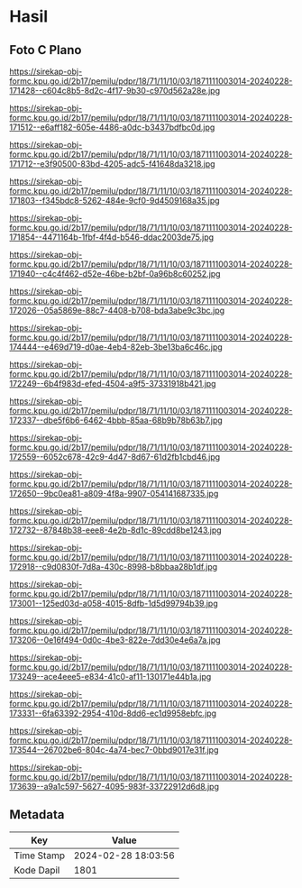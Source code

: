 # Hasil

## Foto C Plano

https://sirekap-obj-formc.kpu.go.id/2b17/pemilu/pdpr/18/71/11/10/03/1871111003014-20240228-171428--c604c8b5-8d2c-4f17-9b30-c970d562a28e.jpg

https://sirekap-obj-formc.kpu.go.id/2b17/pemilu/pdpr/18/71/11/10/03/1871111003014-20240228-171512--e6aff182-605e-4486-a0dc-b3437bdfbc0d.jpg

https://sirekap-obj-formc.kpu.go.id/2b17/pemilu/pdpr/18/71/11/10/03/1871111003014-20240228-171712--e3f90500-83bd-4205-adc5-f41648da3218.jpg

https://sirekap-obj-formc.kpu.go.id/2b17/pemilu/pdpr/18/71/11/10/03/1871111003014-20240228-171803--f345bdc8-5262-484e-9cf0-9d4509168a35.jpg

https://sirekap-obj-formc.kpu.go.id/2b17/pemilu/pdpr/18/71/11/10/03/1871111003014-20240228-171854--4471164b-1fbf-4f4d-b546-ddac2003de75.jpg

https://sirekap-obj-formc.kpu.go.id/2b17/pemilu/pdpr/18/71/11/10/03/1871111003014-20240228-171940--c4c4f462-d52e-46be-b2bf-0a96b8c60252.jpg

https://sirekap-obj-formc.kpu.go.id/2b17/pemilu/pdpr/18/71/11/10/03/1871111003014-20240228-172026--05a5869e-88c7-4408-b708-bda3abe9c3bc.jpg

https://sirekap-obj-formc.kpu.go.id/2b17/pemilu/pdpr/18/71/11/10/03/1871111003014-20240228-174444--e469d719-d0ae-4eb4-82eb-3be13ba6c46c.jpg

https://sirekap-obj-formc.kpu.go.id/2b17/pemilu/pdpr/18/71/11/10/03/1871111003014-20240228-172249--6b4f983d-efed-4504-a9f5-37331918b421.jpg

https://sirekap-obj-formc.kpu.go.id/2b17/pemilu/pdpr/18/71/11/10/03/1871111003014-20240228-172337--dbe5f6b6-6462-4bbb-85aa-68b9b78b63b7.jpg

https://sirekap-obj-formc.kpu.go.id/2b17/pemilu/pdpr/18/71/11/10/03/1871111003014-20240228-172559--6052c678-42c9-4d47-8d67-61d2fb1cbd46.jpg

https://sirekap-obj-formc.kpu.go.id/2b17/pemilu/pdpr/18/71/11/10/03/1871111003014-20240228-172650--9bc0ea81-a809-4f8a-9907-054141687335.jpg

https://sirekap-obj-formc.kpu.go.id/2b17/pemilu/pdpr/18/71/11/10/03/1871111003014-20240228-172732--87848b38-eee8-4e2b-8d1c-89cdd8be1243.jpg

https://sirekap-obj-formc.kpu.go.id/2b17/pemilu/pdpr/18/71/11/10/03/1871111003014-20240228-172918--c9d0830f-7d8a-430c-8998-b8bbaa28b1df.jpg

https://sirekap-obj-formc.kpu.go.id/2b17/pemilu/pdpr/18/71/11/10/03/1871111003014-20240228-173001--125ed03d-a058-4015-8dfb-1d5d99794b39.jpg

https://sirekap-obj-formc.kpu.go.id/2b17/pemilu/pdpr/18/71/11/10/03/1871111003014-20240228-173206--0e16f494-0d0c-4be3-822e-7dd30e4e6a7a.jpg

https://sirekap-obj-formc.kpu.go.id/2b17/pemilu/pdpr/18/71/11/10/03/1871111003014-20240228-173249--ace4eee5-e834-41c0-af11-130171e44b1a.jpg

https://sirekap-obj-formc.kpu.go.id/2b17/pemilu/pdpr/18/71/11/10/03/1871111003014-20240228-173331--6fa63392-2954-410d-8dd6-ec1d9958ebfc.jpg

https://sirekap-obj-formc.kpu.go.id/2b17/pemilu/pdpr/18/71/11/10/03/1871111003014-20240228-173544--26702be6-804c-4a74-bec7-0bbd9017e31f.jpg

https://sirekap-obj-formc.kpu.go.id/2b17/pemilu/pdpr/18/71/11/10/03/1871111003014-20240228-173639--a9a1c597-5627-4095-983f-33722912d6d8.jpg


## Metadata

| Key        | Value               |
| ---------- | ------------------- |
| Time Stamp | 2024-02-28 18:03:56 |
| Kode Dapil | 1801                |



